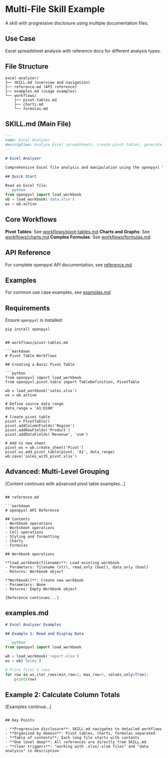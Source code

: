 # Multi-File Skill Example

A skill with progressive disclosure using multiple documentation files.

## Use Case
Excel spreadsheet analysis with reference docs for different analysis types.

## File Structure
```
excel-analyzer/
├── SKILL.md (overview and navigation)
├── reference.md (API reference)
├── examples.md (usage examples)
└── workflows/
    ├── pivot-tables.md
    ├── charts.md
    └── formulas.md
```

## SKILL.md (Main File)

```markdown
---
name: Excel Analyzer
description: Analyze Excel spreadsheets, create pivot tables, generate charts, and build complex formulas. Use when working with .xlsx/.xlsm files or data analysis tasks.
---

# Excel Analyzer

Comprehensive Excel file analysis and manipulation using the openpyxl library.

## Quick Start

Read an Excel file:
```python
from openpyxl import load_workbook
wb = load_workbook('data.xlsx')
ws = wb.active
```

## Core Workflows

**Pivot Tables**: See [workflows/pivot-tables.md](workflows/pivot-tables.md)
**Charts and Graphs**: See [workflows/charts.md](workflows/charts.md)
**Complex Formulas**: See [workflows/formulas.md](workflows/formulas.md)

## API Reference

For complete openpyxl API documentation, see [reference.md](reference.md)

## Examples

For common use case examples, see [examples.md](examples.md)

## Requirements

Ensure `openpyxl` is installed:
```bash
pip install openpyxl
```
```

## workflows/pivot-tables.md

```markdown
# Pivot Table Workflows

## Creating a Basic Pivot Table

```python
from openpyxl import load_workbook
from openpyxl.pivot.table import TableDefinition, PivotTable

wb = load_workbook('sales.xlsx')
ws = wb.active

# Define source data range
data_range = 'A1:D100'

# Create pivot table
pivot = PivotTable()
pivot.addColumnFields('Region')
pivot.addRowFields('Product')
pivot.addDataFields('Revenue', 'sum')

# Add to new sheet
pivot_ws = wb.create_sheet('Pivot')
pivot_ws.add_pivot_table(pivot, 'A1', data_range)
wb.save('sales_with_pivot.xlsx')
```

## Advanced: Multi-Level Grouping

[Content continues with advanced pivot table examples...]
```

## reference.md

```markdown
# openpyxl API Reference

## Contents
- Workbook operations
- Worksheet operations
- Cell operations
- Styling and formatting
- Charts
- Formulas

## Workbook operations

**load_workbook(filename)**: Load existing workbook
- Parameters: filename (str), read_only (bool), data_only (bool)
- Returns: Workbook object

**Workbook()**: Create new workbook
- Parameters: None
- Returns: Empty Workbook object

[Reference continues...]
```

## examples.md

```markdown
# Excel Analyzer Examples

## Example 1: Read and Display Data

```python
from openpyxl import load_workbook

wb = load_workbook('report.xlsx')
ws = wb['Sales']

# Print first 5 rows
for row in ws.iter_rows(min_row=1, max_row=5, values_only=True):
    print(row)
```

## Example 2: Calculate Column Totals

[Examples continue...]
```

## Key Points

- **Progressive disclosure**: SKILL.md navigates to detailed workflows
- **Organized by domain**: Pivot tables, charts, formulas separated
- **Table of contents**: Each long file starts with contents
- **One level deep**: All references are directly from SKILL.md
- **Clear triggers**: "working with .xlsx/.xlsm files" and "data analysis" in description
